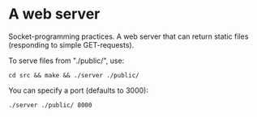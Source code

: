 # A web server

Socket-programming practices. A web server that can return static files (responding to simple GET-requests). 

To serve files from "./public/", use:

    cd src && make && ./server ./public/

You can specify a port (defaults to 3000):

    ./server ./public/ 8000